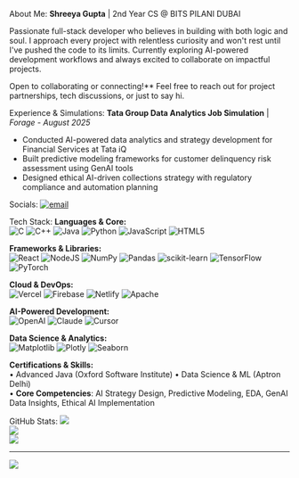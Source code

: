 About Me:
**Shreeya Gupta** | 2nd Year CS @ BITS PILANI DUBAI

Passionate full-stack developer who believes in building with both logic and soul. I approach every project with relentless curiosity and won't rest until I've pushed the code to its limits. Currently exploring AI-powered development workflows and always excited to collaborate on impactful projects.

 Open to collaborating or connecting!** Feel free to reach out for project partnerships, tech discussions, or just to say hi.

 Experience & Simulations:
**Tata Group Data Analytics Job Simulation** | *Forage - August 2025*
- Conducted AI-powered data analytics and strategy development for Financial Services at Tata iQ
- Built predictive modeling frameworks for customer delinquency risk assessment using GenAI tools
- Designed ethical AI-driven collections strategy with regulatory compliance and automation planning


 Socials:
[![email](https://img.shields.io/badge/Email-D14836?logo=gmail&logoColor=white)](mailto:shreeya.gupta2006@gmail.com) 

 Tech Stack:
**Languages & Core:**  
![C](https://img.shields.io/badge/c-%2300599C.svg?style=for-the-badge&logo=c&logoColor=white) ![C++](https://img.shields.io/badge/c++-%2300599C.svg?style=for-the-badge&logo=c%2B%2B&logoColor=white) ![Java](https://img.shields.io/badge/java-%23ED8B00.svg?style=for-the-badge&logo=openjdk&logoColor=white) ![Python](https://img.shields.io/badge/python-3670A0?style=for-the-badge&logo=python&logoColor=ffdd54) ![JavaScript](https://img.shields.io/badge/javascript-%23323330.svg?style=for-the-badge&logo=javascript&logoColor=%23F7DF1E) ![HTML5](https://img.shields.io/badge/html5-%23E34F26.svg?style=for-the-badge&logo=html5&logoColor=white)

**Frameworks & Libraries:**  
![React](https://img.shields.io/badge/react-%2320232a.svg?style=for-the-badge&logo=react&logoColor=%2361DAFB) ![NodeJS](https://img.shields.io/badge/node.js-6DA55F?style=for-the-badge&logo=node.js&logoColor=white) ![NumPy](https://img.shields.io/badge/numpy-%23013243.svg?style=for-the-badge&logo=numpy&logoColor=white) ![Pandas](https://img.shields.io/badge/pandas-%23150458.svg?style=for-the-badge&logo=pandas&logoColor=white) ![scikit-learn](https://img.shields.io/badge/scikit--learn-%23F7931E.svg?style=for-the-badge&logo=scikit-learn&logoColor=white) ![TensorFlow](https://img.shields.io/badge/TensorFlow-%23FF6F00.svg?style=for-the-badge&logo=TensorFlow&logoColor=white) ![PyTorch](https://img.shields.io/badge/PyTorch-%23EE4C2C.svg?style=for-the-badge&logo=PyTorch&logoColor=white)

**Cloud & DevOps:**  
![Vercel](https://img.shields.io/badge/vercel-%23000000.svg?style=for-the-badge&logo=vercel&logoColor=white) ![Firebase](https://img.shields.io/badge/firebase-%23039BE5.svg?style=for-the-badge&logo=firebase) ![Netlify](https://img.shields.io/badge/netlify-%23000000.svg?style=for-the-badge&logo=netlify&logoColor=#00C7B7) ![Apache](https://img.shields.io/badge/apache-%23D42029.svg?style=for-the-badge&logo=apache&logoColor=white)

**AI-Powered Development:**  
![OpenAI](https://img.shields.io/badge/OpenAI-%23412991.svg?style=for-the-badge&logo=openai&logoColor=white) ![Claude](https://img.shields.io/badge/Claude-181717?style=for-the-badge&logoColor=white) ![Cursor](https://img.shields.io/badge/Cursor-000000?style=for-the-badge&logoColor=white)

**Data Science & Analytics:**  
![Matplotlib](https://img.shields.io/badge/Matplotlib-%23ffffff.svg?style=for-the-badge&logo=Matplotlib&logoColor=black) ![Plotly](https://img.shields.io/badge/Plotly-%233F4F75.svg?style=for-the-badge&logo=plotly&logoColor=white) ![Seaborn](https://img.shields.io/badge/Seaborn-3776AB?style=for-the-badge&logoColor=white)

**Certifications & Skills:**  
• Advanced Java (Oxford Software Institute) • Data Science & ML (Aptron Delhi)  
• **Core Competencies**: AI Strategy Design, Predictive Modeling, EDA, GenAI Data Insights, Ethical AI Implementation

 GitHub Stats:
![](https://github-readme-stats.vercel.app/api?username=Shreeya1-pixel&theme=dark&hide_border=false&include_all_commits=false&count_private=false)<br/>
![](https://nirzak-streak-stats.vercel.app/?user=Shreeya1-pixel&theme=dark&hide_border=false)<br/>
![](https://github-readme-stats.vercel.app/api/top-langs/?username=Shreeya1-pixel&theme=dark&hide_border=false&include_all_commits=false&count_private=false&layout=compact)

---
[![](https://visitcount.itsvg.in/api?id=Shreeya1-pixel&icon=0&color=0)](https://visitcount.itsvg.in)

<!-- Proudly created with GPRM ( https://gprm.itsvg.in ) -->
